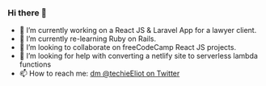 ### Hi there 👋

- 🔭 I’m currently working on a React JS & Laravel App for a lawyer client.
- 🌱 I’m currently re-learning Ruby on Rails.
- 👯 I’m looking to collaborate on freeCodeCamp React JS projects.
- 🤔 I’m looking for help with converting a netlify site to serverless lambda functions
- 📫 How to reach me: [dm @techieEliot on Twitter](https://twitter.com/techieEliot)
